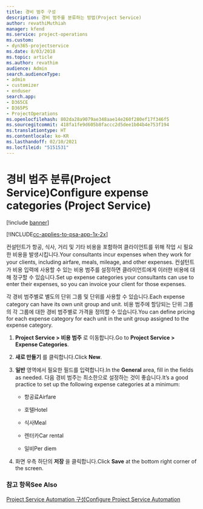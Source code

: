 ```yaml
---
title: 경비 범주 구성
description: 경비 범주를 분류하는 방법(Project Service)
author: revathiMuthiah
manager: kfend
ms.service: project-operations
ms.custom:
- dyn365-projectservice
ms.date: 8/03/2018
ms.topic: article
ms.author: revathim
audience: Admin
search.audienceType:
- admin
- customizer
- enduser
search.app:
- D365CE
- D365PS
- ProjectOperations
ms.openlocfilehash: 802da28a9079ae348aae14e260f280ef17f346f5
ms.sourcegitcommit: 418fa1fe9d605b8faccc2d5dee1b04b4e753f194
ms.translationtype: HT
ms.contentlocale: ko-KR
ms.lasthandoff: 02/10/2021
ms.locfileid: "5151531"
---
```

# <a name="configure-expense-categories-project-service"></a><span data-ttu-id="28dda-103">경비 범주 분류(Project Service)</span><span class="sxs-lookup"><span data-stu-id="28dda-103">Configure expense categories (Project Service)</span></span>

[!include [banner](../includes/psa-now-project-operations.md)]

[!INCLUDE[cc-applies-to-psa-app-1x-2x](../includes/cc-applies-to-psa-app-1x-2x.md)]

<span data-ttu-id="28dda-104">컨설턴트가 항공, 식사, 거리 및 기타 비용을 포함하여 클라이언트를 위해 작업 시 필요한 비용을 발생시킵니다.</span><span class="sxs-lookup"><span data-stu-id="28dda-104">Your consultants incur expenses when they work for your clients, including airfare, meals, mileage, and other expenses.</span></span> <span data-ttu-id="28dda-105">컨설턴트가 비용 입력에 사용할 수 있는 비용 범주를 설정하면 클라이언트에게 이러한 비용에 대해 정구할 수 있습니다.</span><span class="sxs-lookup"><span data-stu-id="28dda-105">Set up expense categories your consultants can use to enter their expenses, so you can invoice your client for those expenses.</span></span>  
  
<span data-ttu-id="28dda-106">각 경비 범주별로 별도의 단위 그룹 및 단위를 사용할 수 있습니다.</span><span class="sxs-lookup"><span data-stu-id="28dda-106">Each expense category can have its own unit group and unit.</span></span> <span data-ttu-id="28dda-107">비용 범주에 할당되는 단위 그룹의 각 그룹에 대한 경비 범주별로 가격을 정의할 수 있습니다.</span><span class="sxs-lookup"><span data-stu-id="28dda-107">You can define pricing for each expense category for each unit in the unit group assigned to the expense category.</span></span>  
  
1.  <span data-ttu-id="28dda-108">**Project Service > 비용 범주** 로 이동합니다.</span><span class="sxs-lookup"><span data-stu-id="28dda-108">Go to **Project Service > Expense Categories**.</span></span>  
  
2.  <span data-ttu-id="28dda-109">**새로 만들기** 를 클릭합니다.</span><span class="sxs-lookup"><span data-stu-id="28dda-109">Click **New**.</span></span>  
  
3.  <span data-ttu-id="28dda-110">**일반** 영역에서 필요한 필드를 입력합니다.</span><span class="sxs-lookup"><span data-stu-id="28dda-110">In the **General** area, fill in the fields as needed.</span></span> <span data-ttu-id="28dda-111">다음 경비 범주는 최소한으로 설정하는 것이 좋습니다.</span><span class="sxs-lookup"><span data-stu-id="28dda-111">It’s a good practice to set up the following expense categories at a minimum:</span></span>  
  
    -   <span data-ttu-id="28dda-112">항공료</span><span class="sxs-lookup"><span data-stu-id="28dda-112">Airfare</span></span>  
  
    -   <span data-ttu-id="28dda-113">호텔</span><span class="sxs-lookup"><span data-stu-id="28dda-113">Hotel</span></span>  
  
    -   <span data-ttu-id="28dda-114">식사</span><span class="sxs-lookup"><span data-stu-id="28dda-114">Meal</span></span>  
  
    -   <span data-ttu-id="28dda-115">렌터카</span><span class="sxs-lookup"><span data-stu-id="28dda-115">Car rental</span></span>  
  
    -   <span data-ttu-id="28dda-116">일비</span><span class="sxs-lookup"><span data-stu-id="28dda-116">Per diem</span></span>  
  
4.  <span data-ttu-id="28dda-117">화면 우측 하단의 **저장** 을 클릭합니다.</span><span class="sxs-lookup"><span data-stu-id="28dda-117">Click **Save** at the bottom right corner of the screen.</span></span>  
  
### <a name="see-also"></a><span data-ttu-id="28dda-118">참고 항목</span><span class="sxs-lookup"><span data-stu-id="28dda-118">See Also</span></span>  
 [<span data-ttu-id="28dda-119">Project Service Automation 구성</span><span class="sxs-lookup"><span data-stu-id="28dda-119">Configure Project Service Automation</span></span>](../psa/configure.md)
